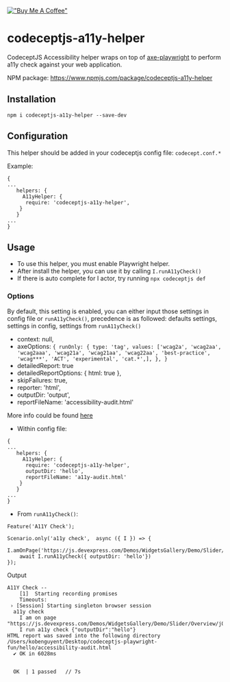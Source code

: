 [!["Buy Me A Coffee"](https://www.buymeacoffee.com/assets/img/custom_images/orange_img.png)](https://www.buymeacoffee.com/peternguyew)

# codeceptjs-a11y-helper

CodeceptJS Accessibility helper wraps on top of [axe-playwright](https://www.npmjs.com/package/axe-playwright) to perform a11y check against your web application.

NPM package: <https://www.npmjs.com/package/codeceptjs-a11y-helper>

## Installation

`npm i codeceptjs-a11y-helper --save-dev`

## Configuration

This helper should be added in your codeceptjs config file: `codecept.conf.*`

Example:

```
{
...
   helpers: {
     A11yHelper: {
      require: 'codeceptjs-a11y-helper',
    }
   }
...
}
```

## Usage

- To use this helper, you must enable Playwright helper.
- After install the helper, you can use it by calling `I.runA11yCheck()`
- If there is auto complete for I actor, try running `npx codeceptjs def`

### Options

By default, this setting is enabled, you can either input those settings in config file or `runA11yCheck()`, precedence is as followed:
defaults settings, settings in config, settings from `runA11yCheck()`

- context: null,
- axeOptions: `{
runOnly: {
type: 'tag',
values: ['wcag2a',
'wcag2aa',
'wcag2aaa',
'wcag21a',
'wcag21aa',
'wcag22aa',
'best-practice',
'wcag***',
'ACT',
'experimental',
'cat.*',],
},
}`
- detailedReport: true
- detailedReportOptions: { html: true },
- skipFailures: true,
- reporter: 'html',
- outputDir: 'output',
- reportFileName: 'accessibility-audit.html'

More info could be found [here](https://www.npmjs.com/package/axe-playwright)

- Within config file:

```
{
...
   helpers: {
     A11yHelper: {
      require: 'codeceptjs-a11y-helper',
      outputDir: 'hello',
      reportFileName: 'a11y-audit.html'
    }
   }
...
}
```

- From `runA11yCheck()`:

```
Feature('A11Y Check');

Scenario.only('a11y check',  async ({ I }) => {
    I.amOnPage('https://js.devexpress.com/Demos/WidgetsGallery/Demo/Slider/Overview/jQuery/Light/')
    await I.runA11yCheck({ outputDir: 'hello'})
});
```

Output

```
A11Y Check --
    [1]  Starting recording promises
    Timeouts:
 › [Session] Starting singleton browser session
  a11y check
    I am on page "https://js.devexpress.com/Demos/WidgetsGallery/Demo/Slider/Overview/jQuery/Light/"
    I run a11y check {"outputDir":"hello"}
HTML report was saved into the following directory /Users/kobenguyent/Desktop/codeceptjs-playwright-fun/hello/accessibility-audit.html
  ✔ OK in 6028ms


  OK  | 1 passed   // 7s

```
